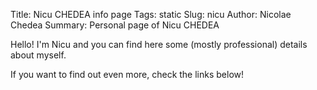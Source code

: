 Title: Nicu CHEDEA info page
Tags: static
Slug: nicu
Author: Nicolae Chedea
Summary: Personal page of Nicu CHEDEA

Hello! I'm Nicu and you can find here some (mostly professional) details about myself.

If you want to find out even more, check the links below!